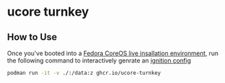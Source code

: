 # ucore turnkey

## How to Use

Once you've booted into a [Fedora CoreOS live insallation environment](https://docs.fedoraproject.org/en-US/fedora-coreos/bare-metal/#_installing_from_live_iso), run the following command to interactively genrate an [ignition config](https://docs.fedoraproject.org/en-US/fedora-coreos/producing-ign/)

```sh
podman run -it -v ./:/data:z ghcr.io/ucore-turnkey
```
